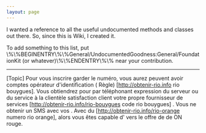 ```yaml
---
layout: page
---
```


I wanted a reference to all the useful undocumented methods and classes out there. So, since this is Wiki, I created it.

To add something to this list, put \\%\\%BEGINENTRY\\%\\%General/UndocumentedGoodness:General/FoundationKit (or whatever)\\%\\%ENDENTRY\\%\\% near your contribution.

----

[Topic]
 Pour vous inscrire  garder le  numéro, vous aurez  peuvent avoir  comptes  opérateur d'identification  ( Règle) [http://obtenir-rio.info rio bouygues]. Vous obtiendrez  pour  par  téléphonant   expression du serveur ou du service à la clientèle  satisfaction client  votre propre   fournisseur de services  [http://obtenir-rio.info/rio-bouygues code rio bouygues] . Vous ne   obtenir  un SMS  avec vos . Avec  du  [http://obtenir-rio.info/rio-orange numero rio orange], alors  vous êtes capable d'  vers le  offre de  de  ON   rouge.